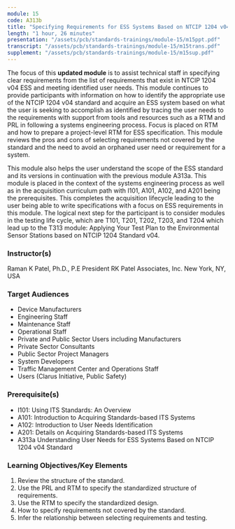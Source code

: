 ```yaml
---
module: 15
code: A313b
title: "Specifying Requirements for ESS Systems Based on NTCIP 1204 v04 Standard"
length: "1 hour, 26 minutes"
presentation: "/assets/pcb/standards-trainings/module-15/m15ppt.pdf"
transcript: "/assets/pcb/standards-trainings/module-15/m15trans.pdf"
supplement: "/assets/pcb/standards-trainings/module-15/m15sup.pdf"
---
```

The focus of this **updated module** is to assist technical staff in specifying clear requirements from the list of requirements that exist in NTCIP 1204 v04 ESS and meeting identified user needs. This module continues to provide participants with information on how to identify the appropriate use of the NTCIP 1204 v04 standard and acquire an ESS system based on what the user is seeking to accomplish as identified by tracing the user needs to the requirements with support from tools and resources such as a RTM and PRL in following a systems engineering process. Focus is placed on RTM and how to prepare a project-level RTM for ESS specification. This module reviews the pros and cons of selecting requirements not covered by the standard and the need to avoid an orphaned user need or requirement for a system.

This module also helps the user understand the scope of the ESS standard and its versions in continuation with the previous module A313a. This module is placed in the context of the systems engineering process as well as in the acquisition curriculum path with I101, A101, A102, and A201 being the prerequisites. This completes the acquisition lifecycle leading to the user being able to write specifications with a focus on ESS requirements in this module. The logical next step for the participant is to consider modules in the testing life cycle, which are T101, T201, T202, T203, and T204 which lead up to the T313 module: Applying Your Test Plan to the Environmental Sensor Stations based on NTCIP 1204 Standard v04.

### Instructor(s)
Raman K Patel, Ph.D., P.E
President
RK Patel Associates, Inc.
New York, NY, USA

### Target Audiences
* Device Manufacturers
* Engineering Staff
* Maintenance Staff
* Operational Staff
* Private and Public Sector Users including Manufacturers
* Private Sector Consultants
* Public Sector Project Managers
* System Developers
* Traffic Management Center and Operations Staff
* Users (Clarus Initiative, Public Safety)

### Prerequisite(s)
* I101: Using ITS Standards: An Overview
* A101: Introduction to Acquiring Standards-based ITS Systems
* A102: Introduction to User Needs Identification
* A201: Details on Acquiring Standards-based ITS Systems
* A313a Understanding User Needs for ESS Systems Based on NTCIP 1204 v04 Standard

### Learning Objectives/Key Elements
1. Review the structure of the standard.
2. Use the PRL and RTM to specify the standardized structure of requirements.
3. Use the RTM to specify the standardized design.
4. How to specify requirements not covered by the standard.
5. Infer the relationship between selecting requirements and testing.